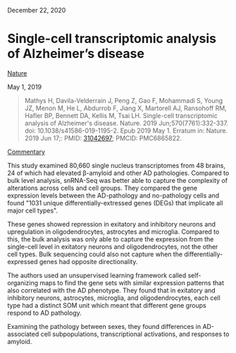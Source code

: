 December 22, 2020

# Single-cell transcriptomic analysis of Alzheimer’s disease

[Nature](https://www.ncbi.nlm.nih.gov/pmc/articles/PMC6865822/)

May 1, 2019

> Mathys H, Davila-Velderrain J, Peng Z, Gao F, Mohammadi S, Young JZ, Menon M,
> He L, Abdurrob F, Jiang X, Martorell AJ, Ransohoff RM, Hafler BP, Bennett DA,
> Kellis M, Tsai LH. Single-cell transcriptomic analysis of Alzheimer's disease.
> Nature. 2019 Jun;570(7761):332-337. doi: 10.1038/s41586-019-1195-2. Epub 2019
> May 1. Erratum in: Nature. 2019 Jun 17;: PMID:
> [31042697](https://pubmed.ncbi.nlm.nih.gov/31042697); PMCID: PMC6865822.

[Commentary](https://www.ncbi.nlm.nih.gov/pubmed/31216459)

This study examined 80,660 single nucleus transcriptomes from 48 brains, 24 of
which had elevated β-amyloid and other AD pathologies.  Compared to bulk level
analysis, snRNA-Seq was better able to capture the complexity of alterations
across cells and cell groups.  They compared the gene expression levels between
the AD-pathology and no-pathology cells and found "1031 unique
differentially-extressed genes (DEGs) that implicate all major cell types".

These genes showed repression in exitatory and inhibitory neurons and
upregulation in oligodendrocytes, astrocytes and microglia.  Compared to this,
the bulk analysis was only able to capture the expression from the single-cell
level in exitatory neurons and oligodendrocytes, not the other cell types. Bulk
sequencing could also not capture when the differentially-expressed genes had
opposite directionality.

The authors used an unsupervised learning framework called self-organizing maps
to find the gene sets with similar expression patterns that also correlated with
the AD phenotype. They found that in exitatory and inhibitory neurons,
astrocytes, microglia, and oligodendrocytes, each cell type had a distinct SOM
unit which meant that different gene groups respond to AD pathology.

Examining the pathology between sexes, they found differences in AD-associated
cell subpopulations, transcriptional activations, and responses to amyloid.
